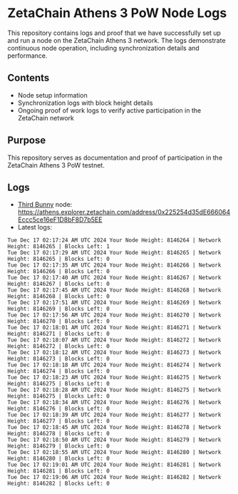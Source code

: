 # ZetaChain Athens 3 PoW Node Logs
This repository contains logs and proof that we have successfully set up and run a node on the ZetaChain Athens 3 network. The logs demonstrate continuous node operation, including synchronization details and performance.

## Contents
- Node setup information
- Synchronization logs with block height details
- Ongoing proof of work logs to verify active participation in the ZetaChain network

## Purpose
This repository serves as documentation and proof of participation in the ZetaChain Athens 3 PoW testnet.

## Logs

- [Third Bunny](https://thirdbunny.xyz/) node: https://athens.explorer.zetachain.com/address/0x225254d35dE666064Eccc5ce16eF1D8bF8D7b5EE
- Latest logs:
```
Tue Dec 17 02:17:24 AM UTC 2024 Your Node Height: 8146264 | Network Height: 8146265 | Blocks Left: 1
Tue Dec 17 02:17:29 AM UTC 2024 Your Node Height: 8146265 | Network Height: 8146265 | Blocks Left: 0
Tue Dec 17 02:17:35 AM UTC 2024 Your Node Height: 8146266 | Network Height: 8146266 | Blocks Left: 0
Tue Dec 17 02:17:40 AM UTC 2024 Your Node Height: 8146267 | Network Height: 8146267 | Blocks Left: 0
Tue Dec 17 02:17:45 AM UTC 2024 Your Node Height: 8146268 | Network Height: 8146268 | Blocks Left: 0
Tue Dec 17 02:17:51 AM UTC 2024 Your Node Height: 8146269 | Network Height: 8146269 | Blocks Left: 0
Tue Dec 17 02:17:56 AM UTC 2024 Your Node Height: 8146270 | Network Height: 8146270 | Blocks Left: 0
Tue Dec 17 02:18:01 AM UTC 2024 Your Node Height: 8146271 | Network Height: 8146271 | Blocks Left: 0
Tue Dec 17 02:18:07 AM UTC 2024 Your Node Height: 8146272 | Network Height: 8146272 | Blocks Left: 0
Tue Dec 17 02:18:12 AM UTC 2024 Your Node Height: 8146273 | Network Height: 8146273 | Blocks Left: 0
Tue Dec 17 02:18:18 AM UTC 2024 Your Node Height: 8146274 | Network Height: 8146274 | Blocks Left: 0
Tue Dec 17 02:18:23 AM UTC 2024 Your Node Height: 8146275 | Network Height: 8146275 | Blocks Left: 0
Tue Dec 17 02:18:28 AM UTC 2024 Your Node Height: 8146275 | Network Height: 8146275 | Blocks Left: 0
Tue Dec 17 02:18:34 AM UTC 2024 Your Node Height: 8146276 | Network Height: 8146276 | Blocks Left: 0
Tue Dec 17 02:18:39 AM UTC 2024 Your Node Height: 8146277 | Network Height: 8146277 | Blocks Left: 0
Tue Dec 17 02:18:45 AM UTC 2024 Your Node Height: 8146278 | Network Height: 8146278 | Blocks Left: 0
Tue Dec 17 02:18:50 AM UTC 2024 Your Node Height: 8146279 | Network Height: 8146279 | Blocks Left: 0
Tue Dec 17 02:18:55 AM UTC 2024 Your Node Height: 8146280 | Network Height: 8146280 | Blocks Left: 0
Tue Dec 17 02:19:01 AM UTC 2024 Your Node Height: 8146281 | Network Height: 8146281 | Blocks Left: 0
Tue Dec 17 02:19:06 AM UTC 2024 Your Node Height: 8146282 | Network Height: 8146282 | Blocks Left: 0
```
